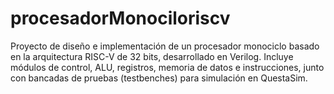 # procesadorMonociloriscv
Proyecto de diseño e implementación de un procesador monociclo basado en la arquitectura RISC-V de 32 bits, desarrollado en Verilog. Incluye módulos de control, ALU, registros, memoria de datos e instrucciones, junto con bancadas de pruebas (testbenches) para simulación en QuestaSim.
